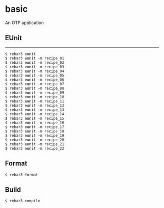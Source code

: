 basic
=====

An OTP application

## EUnit
-----
	$ rebar3 eunit
	$ rebar3 eunit -m recipe_01
	$ rebar3 eunit -m recipe_02
	$ rebar3 eunit -m recipe_03
	$ rebar3 eunit -m recipe_04
	$ rebar3 eunit -m recipe_05
	$ rebar3 eunit -m recipe_06
	$ rebar3 eunit -m recipe_07
	$ rebar3 eunit -m recipe_08
	$ rebar3 eunit -m recipe_09
	$ rebar3 eunit -m recipe_10
	$ rebar3 eunit -m recipe_11
	$ rebar3 eunit -m recipe_12
	$ rebar3 eunit -m recipe_13
	$ rebar3 eunit -m recipe_14
	$ rebar3 eunit -m recipe_15
	$ rebar3 eunit -m recipe_16
	$ rebar3 eunit -m recipe_17
	$ rebar3 eunit -m recipe_18
	$ rebar3 eunit -m recipe_19
	$ rebar3 eunit -m recipe_20
	$ rebar3 eunit -m recipe_21
	$ rebar3 eunit -m recipe_22
	
## Format
	$ rebar3 format
	

Build
-----

    $ rebar3 compile
